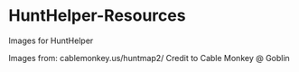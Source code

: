 # HuntHelper-Resources
Images for HuntHelper

Images from: cablemonkey.us/huntmap2/
Credit to Cable Monkey @ Goblin
